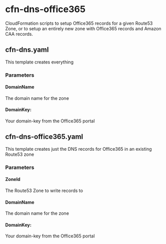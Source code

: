 # cfn-dns-office365
CloudFormation scripts to setup Office365 records for a given Route53 Zone, or to setup an entirely new zone with Office365 records and Amazon CAA records.


## cfn-dns.yaml
This template creates everything

### Parameters

#### DomainName
The domain name for the zone

#### DomainKey:
Your domain-key from the Office365 portal


## cfn-dns-office365.yaml
This template creates just the DNS records for Office365 in an existing Route53 zone

### Parameters

#### ZoneId
The Route53 Zone to write records to

#### DomainName
The domain name for the zone

#### DomainKey:
Your domain-key from the Office365 portal

